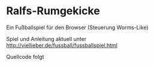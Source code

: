 # Ralfs-Rumgekicke
Ein Fußballspiel für den Browser (Steuerung Worms-Like)

Spiel und Anleitung aktuell unter
http://viellieber.de/fussball/fussballspiel.html

Quellcode folgt
